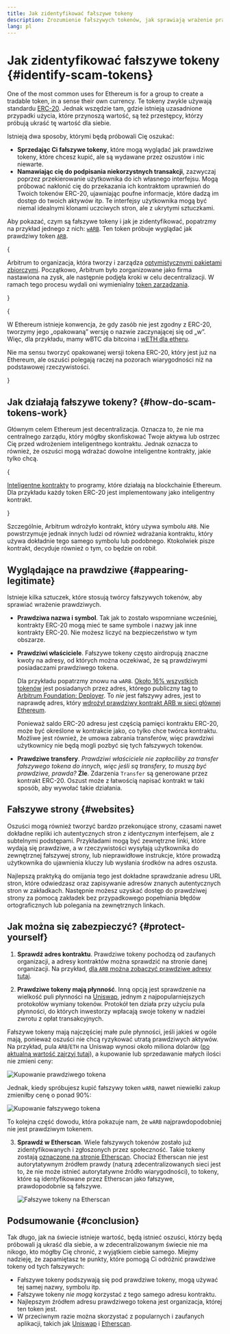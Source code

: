 ```yaml
---
title: Jak zidentyfikować fałszywe tokeny
description: Zrozumienie fałszywych tokenów, jak sprawiają wrażenie prawdziwych i jak ich unikać.
lang: pl
---
```


# Jak zidentyfikować fałszywe tokeny \{#identify-scam-tokens}

One of the most common uses for Ethereum is for a group to create a tradable token, in a sense their own currency. Te tokeny zwykle używają standardu [ERC-20](/developers/docs/standards/tokens/erc-20/). Jednak wszędzie tam, gdzie istnieją uzasadnione przypadki użycia, które przynoszą wartość, są też przestępcy, którzy próbują ukraść tę wartość dla siebie.

Istnieją dwa sposoby, którymi będą próbowali Cię oszukać:

- **Sprzedając Ci fałszywe tokeny**, które mogą wyglądać jak prawdziwe tokeny, które chcesz kupić, ale są wydawane przez oszustów i nic niewarte.
- **Namawiając cię do podpisania niekorzystnych transakcji**, zazwyczaj poprzez przekierowanie użytkownika do ich własnego interfejsu. Mogą próbować nakłonić cię do przekazania ich kontraktom uprawnień do Twoich tokenów ERC-20, ujawniając poufne informacje, które dadzą im dostęp do twoich aktywów itp. Te interfejsy użytkownika mogą być niemal idealnymi klonami uczciwych stron, ale z ukrytymi sztuczkami.

Aby pokazać, czym są fałszywe tokeny i jak je zidentyfikować, popatrzmy na przykład jednego z nich: [`wARB`](https://etherscan.io/token/0xb047c8032b99841713b8e3872f06cf32beb27b82). Ten token próbuje wyglądać jak prawdziwy token [`ARB`](https://etherscan.io/address/0xb50721bcf8d664c30412cfbc6cf7a15145234ad1).

{
<ExpandableCard
title="Co to jest ARB?"
contentPreview=''>

Arbitrum to organizacja, która tworzy i zarządza <a href="/developers/docs/scaling/optimistic-rollups/">optymistycznymi pakietami zbiorczymi</a>. Początkowo, Arbitrum było zorganizowane jako firma nastawiona na zysk, ale następnie podjęła kroki w celu decentralizacji. W ramach tego procesu wydali oni wymienialny <a href="/dao/#token-based-membership">token zarządzania</a>.

</ExpandableCard>
}

{
<ExpandableCard
title="Dlaczego fałszywy token jest nazwany wARB?"
contentPreview=''>

W Ethereum istnieje konwencja, że gdy zasób nie jest zgodny z ERC-20, tworzymy jego „opakowaną” wersję o nazwie zaczynającej się od „w”. Więc, dla przykładu, mamy wBTC dla bitcoina i <a href="https://cointelegraph.com/news/what-is-wrapped-ethereum-weth-and-how-does-it-work">wETH dla etheru</a>.

Nie ma sensu tworzyć opakowanej wersji tokena ERC-20, który jest już na Ethereum, ale oszuści polegają raczej na pozorach wiarygodności niż na podstawowej rzeczywistości.

</ExpandableCard>
}

## Jak działają fałszywe tokeny? \{#how-do-scam-tokens-work}

Głównym celem Ethereum jest decentralizacja. Oznacza to, że nie ma centralnego zarządu, który mógłby skonfiskować Twoje aktywa lub ostrzec Cię przed wdrożeniem inteligentnego kontraktu. Jednak oznacza to również, że oszuści mogą wdrażać dowolne inteligentne kontrakty, jakie tylko chcą.

{
<ExpandableCard
title="Czym są inteligentne kontrakty?"
contentPreview=''>

<a href="/developers/docs/smart-contracts/">Inteligentne kontrakty</a> to programy, które działają na blockchainie Ethereum. Dla przykładu każdy token ERC-20 jest implementowany jako inteligentny kontrakt.

</ExpandableCard>
}

Szczególnie, Arbitrum wdrożyło kontrakt, który używa symbolu `ARB`. Nie powstrzymuje jednak innych ludzi od również wdrażania kontraktu, który używa dokładnie tego samego symbolu lub podobnego. Ktokolwiek pisze kontrakt, decyduje również o tym, co będzie on robił.

## Wyglądające na prawdziwe \{#appearing-legitimate}

Istnieje kilka sztuczek, które stosują twórcy fałszywych tokenów, aby sprawiać wrażenie prawdziwych.

- **Prawdziwa nazwa i symbol**. Tak jak to zostało wspomniane wcześniej, kontrakty ERC-20 mogą mieć te same symbole i nazwy jak inne kontrakty ERC-20. Nie możesz liczyć na bezpieczeństwo w tym obszarze.

- **Prawdziwi właściciele**. Fałszywe tokeny często airdropują znaczne kwoty na adresy, od których można oczekiwać, że są prawdziwymi posiadaczami prawdziwego tokena.

  Dla przykładu popatrzmy znowu na `wARB`. [Około 16% wszystkich tokenów](https://etherscan.io/token/0xb047c8032b99841713b8e3872f06cf32beb27b82?a=0x1c8db745abe3c8162119b9ef2c13864cd1fdd72f) jest posiadanych przez adres, którego publiczny tag to [Arbitrum Foundation: Deployer](https://etherscan.io/address/0x1c8db745abe3c8162119b9ef2c13864cd1fdd72f). To _nie_ jest fałszywy adres, jest to naprawdę adres, który [wdrożył prawdziwy kontrakt ARB w sieci głównej Ethereum](https://etherscan.io/tx/0x242b50ab4fe9896cb0439cfe6e2321d23feede7eeceb31aa2dbb46fc06ed2670).

  Ponieważ saldo ERC-20 adresu jest częścią pamięci kontraktu ERC-20, może być określone w kontrakcie jako, co tylko chce twórca kontraktu. Możliwe jest również, że umowa zabrania transferów, więc prawdziwi użytkownicy nie będą mogli pozbyć się tych fałszywych tokenów.

- **Prawdziwe transfery**. _Prawdziwi właściciele nie zapłaciliby za transfer fałszywego tokena do innych, więc jeśli są transfery, to muszą być prawdziwe, prawda?_ **Źle**. Zdarzenia `Transfer` są generowane przez kontrakt ERC-20. Oszust może z łatwością napisać kontrakt w taki sposób, aby wywołać takie działania.

## Fałszywe strony \{#websites}

Oszuści mogą również tworzyć bardzo przekonujące strony, czasami nawet dokładne repliki ich autentycznych stron z identycznym interfejsem, ale z subtelnymi podstępami. Przykładami mogą być zewnętrzne linki, które wydają się prawdziwe, a w rzeczywistości wysyłają użytkownika do zewnętrznej fałszywej strony, lub nieprawidłowe instrukcje, które prowadzą użytkownika do ujawnienia kluczy lub wysłania środków na adres oszusta.

Najlepszą praktyką do omijania tego jest dokładne sprawdzanie adresu URL stron, które odwiedzasz oraz zapisywanie adresów znanych autentycznych stron w zakładkach. Następnie możesz uzyskać dostęp do prawdziwej strony za pomocą zakładek bez przypadkowego popełniania błędów ortograficznych lub polegania na zewnętrznych linkach.

## Jak można się zabezpieczyć? \{#protect-yourself}

1. **Sprawdź adres kontraktu**. Prawdziwe tokeny pochodzą od zaufanych organizacji, a adresy kontraktów można sprawdzić na stronie danej organizacji. Na przykład, [dla `ARB` można zobaczyć prawdziwe adresy tutaj](https://docs.arbitrum.foundation/deployment-addresses#token).

2. **Prawdziwe tokeny mają płynność**. Inną opcją jest sprawdzenie na wielkość puli płynności na [Uniswap](https://uniswap.org/), jednym z najpopularniejszych protokołów wymiany tokenów. Protokół ten działa przy użyciu pula płynności, do których inwestorzy wpłacają swoje tokeny w nadziei zwrotu z opłat transakcyjnych.

Fałszywe tokeny mają najczęściej małe pule płynności, jeśli jakieś w ogóle mają, ponieważ oszuści nie chcą ryzykować utratą prawdziwych aktywów. Na przykład, pula `ARB`/`ETH` na Uniswap wynosi około miliona dolarów ([po aktualną wartość zajrzyj tutaj](https://info.uniswap.org/#/pools/0x755e5a186f0469583bd2e80d1216e02ab88ec6ca)), a kupowanie lub sprzedawanie małych ilości nie zmieni ceny:

![Kupowanie prawdziwego tokena](./uniswap-real.png)

Jednak, kiedy spróbujesz kupić fałszywy token `wARB`, nawet niewielki zakup zmieniłby cenę o ponad 90%:

![Kupowanie fałszywego tokena](./uniswap-scam.png)

To kolejna część dowodu, która pokazuje nam, że `wARB` najprawdopodobniej nie jest prawdziwym tokenem.

3. **Sprawdź w Etherscan**. Wiele fałszywych tokenów zostało już zidentyfikowanych i zgłoszonych przez społeczność. Takie tokeny zostają [oznaczone na stronie Etherscan](https://info.etherscan.com/etherscan-token-reputation/). Chociaż Etherscan nie jest autorytatywnym źródłem prawdy (naturą zdecentralizowanych sieci jest to, że nie może istnieć autorytatywne źródło wiarygodności), to tokeny, które są identyfikowane przez Etherscan jako fałszywe, prawdopodobnie są fałszywe.

   ![Fałszywe tokeny na Etherscan](./etherscan-scam.png)

## Podsumowanie \{#conclusion}

Tak długo, jak na świecie istnieje wartość, będą istnieć oszuści, którzy będą próbowali ją ukraść dla siebie, a w zdecentralizowanym świecie nie ma nikogo, kto mógłby Cię chronić, z wyjątkiem ciebie samego. Miejmy nadzieję, że zapamiętasz te punkty, które pomogą Ci odróżnić prawdziwe tokeny od tych fałszywych:

- Fałszywe tokeny podszywają się pod prawdziwe tokeny, mogą używać tej samej nazwy, symbolu itp.
- Fałszywe tokeny _nie mogą_ korzystać z tego samego adresu kontraktu.
- Najlepszym źródłem adresu prawdziwego tokena jest organizacja, której ten token jest.
- W przeciwnym razie można skorzystać z popularnych i zaufanych aplikacji, takich jak [Uniswap](https://app.uniswap.org/#/swap) i [Etherscan](https://etherscan.io/).

